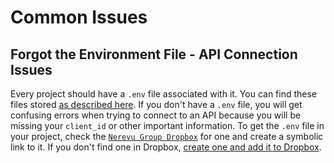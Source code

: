# Common Issues

## Forgot the Environment File - API Connection Issues

Every project should have a `.env` file associated with it. You can find these files stored [as described here](new-projects#create-an-env-file). If you don't have a `.env` file, you will get confusing errors when trying to connect to an API because you will be missing your `client_id` or other important information. To get the `.env` file in your project, check the [`Nerevu Group Dropbox`](new-projects#create-an-env-file) for one and create a symbolic link to it. If you don't find one in Dropbox, [create one and add it to Dropbox](new-projects#create-an-env-file).

